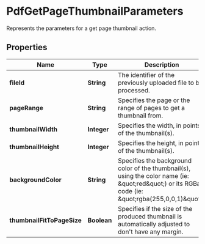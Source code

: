 

# PdfGetPageThumbnailParameters

Represents the parameters for a get page thumbnail action.
## Properties

Name | Type | Description | Notes
------------ | ------------- | ------------- | -------------
**fileId** | **String** | The identifier of the previously uploaded file to be processed. | 
**pageRange** | **String** | Specifies the page or the range of pages to get a thumbnail from. | 
**thumbnailWidth** | **Integer** | Specifies the width, in points, of the thumbnail(s). |  [optional]
**thumbnailHeight** | **Integer** | Specifies the height, in points, of the thumbnail(s). |  [optional]
**backgroundColor** | **String** | Specifies the background color of the thumbnail(s), using the color name (ie: \&quot;red\&quot;) or its RGBa code (ie: \&quot;rgba(255,0,0,1)\&quot;). |  [optional]
**thumbnailFitToPageSize** | **Boolean** | Specifies if the size of the produced thumbnail is automatically adjusted to don&#39;t have any margin. |  [optional]




